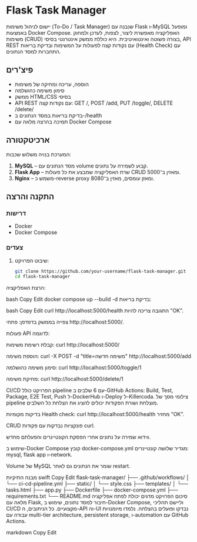 # Flask Task Manager

יישום לניהול משימות (To-Do / Task Manager) שנבנה עם Flask ו-MySQL ומופעל באמצעות Docker Compose. האפליקציה מאפשרת ליצור, לצפות, לעדכן ולמחוק משימות (CRUD) בצורה פשוטה ואינטואיטיבית. היא כוללת ממשק אינטרנטי בסיסי, API REST עם נקודות קצה לפעולות על המשימות ובדיקת בריאות (Health Check) עם התחברות למסד הנתונים. 

## פיצ'רים
- הוספה, עריכה ומחיקה של משימות
- סימון משימה כהושלמה
- ממשק HTML/CSS בסיסי
- API REST עם נקודות קצה: GET /, POST /add, PUT /toggle/<id>, DELETE /delete/<id>
- בדיקת בריאות במסד הנתונים ב-/health
- תמיכה בהרצה מלאה עם Docker Compose

## ארכיטקטורה
המערכת בנויה משלוש שכבות: 
1. **MySQL** – מסד הנתונים עם volume קבוע לשמירה על נתונים.
2. **Flask App** – שרת האפליקציה שמבצע את כל פעולות CRUD ומאזין ב־5000.
3. **Nginx** – משמש כ-reverse proxy ומאזן עומסים, מאזין ב־8080.

## התקנה והרצה
### דרישות
- Docker
- Docker Compose

### צעדים
1. שיבוט הפרויקט:
   ```bash
   git clone https://github.com/your-username/flask-task-manager.git
   cd flask-task-manager
הרצת האפליקציה:

bash
Copy
Edit
docker compose up --build -d
בדיקת בריאות:

bash
Copy
Edit
curl http://localhost:5000/health
התגובה צריכה להיות "OK".

צפייה בממשק בדפדפן: פתחי http://localhost:5000/.

פעולות API לדוגמה:

קבלת רשימת משימות: curl http://localhost:5000/

הוספת משימה: curl -X POST -d "title=משימה חדשה" http://localhost:5000/add

סימון משימה כהושלמה: curl http://localhost:5000/toggle/1

מחיקת משימה: curl http://localhost:5000/delete/1

CI/CD
הפרויקט כולל pipeline עם 6 שלבים ב-GitHub Actions: Build, Test, Package, E2E Test, Push ל-DockerHub ו-Deploy ל-Killercoda. צילומי מסך של pipeline מוצלחת ושורת הפקודות יכולים להציג את הצלחת כל השלבים.

בדיקות מקומיות
Health check: curl http://localhost:5000/health מחזיר "OK".

CRUD פונקציות נבדקות עם פקודות curl.

ווידוא שמירה על נתונים אחרי הפסקת הקונטיינרים והפעלתם מחדש.

שימוש ב-Docker Compose
קובץ docker-compose.yml מגדיר שלושה קונטיינרים: mysql, flask app ו-network.

Volume של MySQL שומר את הנתונים גם לאחר restart.

מבנה התיקיות
swift
Copy
Edit
flask-task-manager/
├── .github/workflows/
│   └── ci-cd-pipeline.yml
├── static/
│   └── style.css
├── templates/
│   └── tasks.html
├── app.py
├── Dockerfile
├── docker-compose.yml
├── requirements.txt
└── README.md
סיכום
הפרויקט מדגים יכולת לפתח אפליקציה מלאה עם Flask, חיבור למסד נתונים, שימוש ב-Docker Compose, וליישם תהליכי CI/CD מקצועיים. כל הניתובים, ה-API וה-UI נבדקו ופועלים בהצלחה. נלמדו מיומנויות עבודה עם multi-tier architecture, persistent storage, ו-automation עם GitHub Actions.

markdown
Copy
Edit
